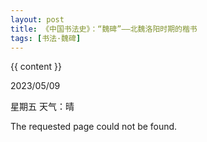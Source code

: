 ```yaml
---
layout: post
title: 《中国书法史》：“魏碑”——北魏洛阳时期的楷书 
tags: [书法·魏碑]
---
```


{{ content }}

  <p>2023/05/09<p><p>星期五  天气：晴<p>

  <p>The requested page could not be found.</p>


